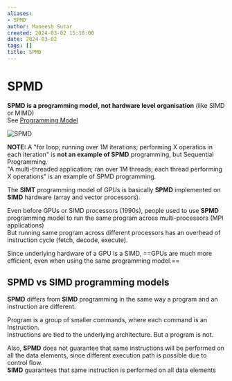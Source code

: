 ```yaml
---
aliases:
- SPMD
author: Maneesh Sutar
created: 2024-03-02 15:18:00
date: 2024-03-02
tags: []
title: SPMD
---
```


# SPMD

**SPMD is a programming model, not hardware level organisation** (like SIMD or MIMD)  
See [Programming Model](../ComputerArchitecture/programming_and_execution_model.md)

![SPMD](Artifacts/SPMD.jpeg)

**NOTE:** A "for loop; running over 1M iterations; performing X operatios in each iteration" is **not an example of SPMD** programming, but Sequential Programming.  
"A multi-threaded application; ran over 1M threads; each thread performing X operations" is an example of SPMD programming.

The **SIMT** programming model of GPUs is basically **SPMD** implemented on **SIMD** hardware (array and vector processors).

Even before GPUs or SIMD processors (1990s), people used to use **SPMD** programming model to run the same program across multi-processors (MPI applications)  
But running same program across different processors has an overhead of instruction cycle (fetch, decode, execute).

Since underlying hardware of a GPU is a SIMD, ==GPUs are much more efficient, even when using the same programming model.==

## SPMD vs SIMD programming models

**SPMD** differs from **SIMD** programming in the same way a program and an instruction are different.

Program is a group of smaller commands, where each command is an Instruction.  
Instructions are tied to the underlying architecture. But a program is not.

Also, **SPMD** does not guarantee that same instructions will be performed on all the data elements, since different execution path is possible due to control flow.  
**SIMD** guarantees that same instruction is performed on all data elements
